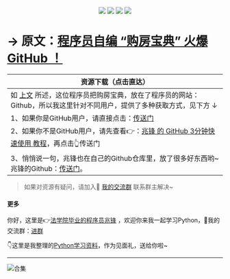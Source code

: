 <div align="center">
    <a href="https://github.com/zhaofeng092/python_auto_office"> <img src="https://badgen.net/badge/Github/%E7%A8%8B%E5%BA%8F%E5%91%98?icon=github&color=red"></a>
    <a href="http://t.cn/A6Gkrbzw"> <img src="https://badgen.net/badge/follow/%E5%85%AC%E4%BC%97%E5%8F%B7?icon=rss&color=green"></a>
    <a href="https://space.bilibili.com/259649365"> <img src="https://badgen.net/badge/pick/B%E7%AB%99?icon=dependabot&color=blue"></a>
    <a href="https://mp.weixin.qq.com/s/CadAaJUTUlXmTxJAjFUfPQ"> <img src="https://badgen.net/badge/join/%E4%BA%A4%E6%B5%81%E7%BE%A4?icon=atom&color=yellow"></a>
</div>


# 



# → 原文：[程序员自编 “购房宝典” 火爆 GitHub ！](http://mp.weixin.qq.com/s?__biz=MzI2Nzg5MjgyNg==&mid=2247489466&idx=2&sn=e1d654057d010f7c3fd1223f771898f6&chksm=eaf6b68fdd813f9923e9e836f437cbdc5d1ecb989f179653c8f02b044c1e46008f3bcb4e09d7#rd)



| 资源下载（点击直达）                                         |
| ------------------------------------------------------------ |
| 如 [上文](http://mp.weixin.qq.com/s?__biz=MzI2Nzg5MjgyNg==&mid=2247489466&idx=2&sn=e1d654057d010f7c3fd1223f771898f6&chksm=eaf6b68fdd813f9923e9e836f437cbdc5d1ecb989f179653c8f02b044c1e46008f3bcb4e09d7#rd) 所述，这位程序员把购房宝典，放在了程序员的网站：Github，所以我这里针对不同用户，提供了多种获取方式，见下方 ↓ |
| 1、如果你是GitHub用户，请直接点击：[传送门](https://github.com/ayuer/shanghai_house_knowledge) |
| 2、如果你不是GitHub用户，请先查看👉：[兆锋 的 GitHub 3分钟快速使用 教程](https://www.bilibili.com/video/BV1Ry4y1m7Ai)，再点击👆传送门 |
| 3、悄悄说一句，兆锋也在自己的Github仓库里，放了很多好东西哟~兆锋的Github：[传送门](https://github.com/zhaofeng092/python_auto_office)。 |


> 如果对资源有疑问，请加入🚸 [我的交流群](https://mp.weixin.qq.com/s/6cR5fMSCtdI5sJdWiDwhOA) 联系群主解决~




#### 更多


你好，这里是👉[法学院毕业的程序员兆锋](https://mp.weixin.qq.com/s/UrJ5PkRWYydaajGetUqFYQ) ，欢迎你来我一起学习Python，🚸我的交流群：[进群](https://mp.weixin.qq.com/s/oLSUxE1RwTFK5iJFb-jFgQ) 

👇这里是我整理的[Python学习资料](https://mp.weixin.qq.com/s/2LiIoxPl2SwPHWVxP6UaJQ)，作为见面礼，送给你啦~

------





![合集](https://img-blog.csdnimg.cn/20210303170458567.jpg?x-oss-process=image/watermark,type_ZmFuZ3poZW5naGVpdGk,shadow_10,text_aHR0cHM6Ly9ibG9nLmNzZG4ubmV0L3dlaXhpbl80MjMyMTUxNw==,size_16,color_FFFFFF,t_70#pic_center)
